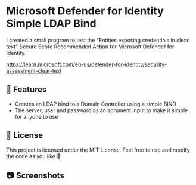 # Microsoft Defender for Identity Simple LDAP Bind

I created a small program to test the "Entities exposing credentials in clear text" Secure Score Recommended Action for Microsoft Defender for Identity.

https://learn.microsoft.com/en-us/defender-for-identity/security-assessment-clear-text

## 🧩 Features

- Creates an LDAP bind to a Domain Controller using a simple BIND
- The server, user and password as an agrument input to make it simple for anyone to use

## 📝 License
This project is licensed under the MIT License.
Feel free to use and modify the code as you like 🎉

## 📷 Screenshots
